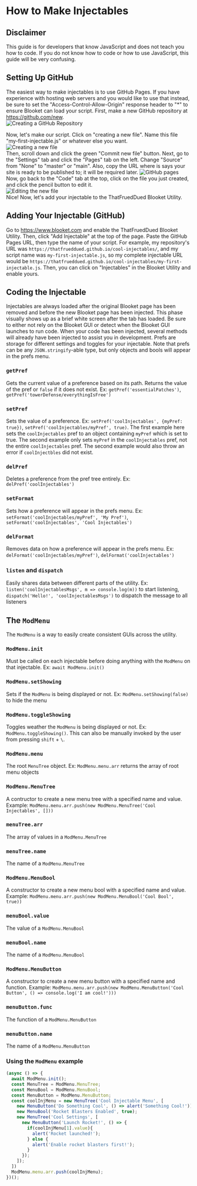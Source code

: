 # How to Make Injectables

## Disclaimer
This guide is for developers that know JavaScript and does not teach you how to code. If you do not know how to code or how to use JavaScript, this guide will be very confusing.

## Setting Up GitHub
The easiest way to make injectables is to use GitHub Pages. If you have experience with hosting web servers and you would like to use that instead, be sure to set the "Access-Control-Allow-Origin" response header to "*" to ensure Blooket can load your script.
First, make a new GitHub repository at <https://github.com/new>.  
![Creating a GitHub Repository](resources/newGitHubRepo.png)  

Now, let's make our script. Click on "creating a new file". Name this file "my-first-injectable.js" or whatever else you want.  
![Creating a new file](resources/newFile.png)  
Then, scroll down and click the green "Commit new file" button. Next, go to the "Settings" tab and click the "Pages" tab on the left. Change "Source" from "None" to "master" or "main". Also, copy the URL where is says your site is ready to be published to; it will be required later. 
![GitHub pages](resources/pages.png)  
Now, go back to the "Code" tab at the top, click on the file you just created, and click the pencil button to edit it.  
![Editing the new file](resources/edit.png)  
Nice! Now, let's add your injectable to the ThatFruedDued Blooket Utility.

## Adding Your Injectable (GitHub)
Go to <https://www.blooket.com> and enable the ThatFruedDued Blooket Utility. Then, click "Add Injectable" at the top of the page. Paste the GitHub Pages URL, then type the name of your script. For example, my repository's URL was `https://thatfrueddued.github.io/cool-injectables/`, and my script name was `my-first-injectable.js`, so my complete injectable URL would be `https://thatfrueddued.github.io/cool-injectables/my-first-injectable.js`. Then, you can click on "Injectables" in the Blooket Utility and enable yours.

## Coding the Injectable
Injectables are always loaded after the original Blooket page has been removed and before the new Blooket page has been injected. This phase visually shows up as a brief white screen after the tab has loaded. Be sure to either not rely on the Blooket GUI or detect when the Blooket GUI launches to run code. When your code has been injected, several methods will already have been injected to assist you in development. Prefs are storage for different settings and toggles for your injectable. Note that prefs can be any `JSON.stringify`-able type, but only objects and bools will appear in the prefs menu.

### `getPref`
Gets the current value of a preference based on its path. Returns the value of the pref or `false` if it does not exist. Ex: `getPref('essentialPatches')`, `getPref('towerDefense/everythingIsFree')`

### `setPref`
Sets the value of a preference. Ex: `setPref('coolInjectables', {myPref: true})`, `setPref('coolInjectables/myPref', true)`. The first example here sets the `coolInjectables` pref to an object containing `myPref` which is set to true. The second example only sets `myPref` in the `coolInjectables` pref, not the entire `coolInjectables` pref. The second example would also throw an error if `coolInjectbles` did not exist.

### `delPref`
Deletes a preference from the pref tree entirely. Ex: `delPref('coolInjectables')`

### `setFormat`
Sets how a preference will appear in the prefs menu. Ex: `setFormat('coolInjectables/myPref', 'My Pref')`, `setFormat('coolInjectables', 'Cool Injectables')`

### `delFormat`
Removes data on how a preference will appear in the prefs menu. Ex: `delFormat('coolInjectables/myPref')`, `delFormat('coolInjectables')`

### `listen` and `dispatch`
Easily shares data between different parts of the utility. Ex: `listen('coolInjectablesMsgs', m => console.log(m))` to start listening, `dispatch('Hello!', 'coolInjectablesMsgs')` to dispatch the message to all listeners

## The `ModMenu`
The `ModMenu` is a way to easily create consistent GUIs across the utility.

### `ModMenu.init`
Must be called on each injectable before doing anything with the `ModMenu` on that injectable. Ex: `await ModMenu.init()`

### `ModMenu.setShowing`
Sets if the `ModMenu` is being displayed or not. Ex: `ModMenu.setShowing(false)` to hide the menu

### `ModMenu.toggleShowing`
Toggles weather the `ModMenu` is being displayed or not. Ex: `ModMenu.toggleShowing()`. This can also be manually invoked by the user from pressing `shift` + `\`.

### `ModMenu.menu`
The root `MenuTree` object. Ex: `ModMenu.menu.arr` returns the array of root menu objects

### `ModMenu.MenuTree`
A contructor to create a new menu tree with a specified name and value. Example: `ModMenu.menu.arr.push(new ModMenu.MenuTree('Cool Injectables', []))`

### `menuTree.arr`
The array of values in a `ModMenu.MenuTree`

### `menuTree.name`
The name of a `ModMenu.MenuTree`

### `ModMenu.MenuBool`
A constructor to create a new menu bool with a specified name and value. Example: `ModMenu.menu.arr.push(new ModMenu.MenuBool('Cool Bool', true))`

### `menuBool.value`
The value of a `ModMenu.MenuBool`

### `menuBool.name`
The name of a `ModMenu.MenuBool`

### `ModMenu.MenuButton`
A constructor to create a new menu button with a specified name and function. Example: `ModMenu.menu.arr.push(new ModMenu.MenuButton('Cool Button', () => console.log('I am cool!')))`

### `menuButton.func`
The function of a `ModMenu.MenuButton`

### `menuButton.name`
The name of a `ModMenu.MenuButton`

### Using the `ModMenu` example
```js
(async () => {
  await ModMenu.init();
  const MenuTree = ModMenu.MenuTree;
  const MenuBool = ModMenu.MenuBool;
  const MenuButton = ModMenu.MenuButton;
  const coolInjMenu = new MenuTree('Cool Injectable Menu', [
    new MenuButton('Do Something Cool', () => alert('Something Cool!'));
    new MenuBool('Rocket Blasters Enabled', true);
    new MenuTree('Cool Settings', [
      new MenuButton('Launch Rocket!', () => {
        if(coolInjMenu[1].value){
          alert('Rocket launched!');
        } else {
          alert('Enable rocket blasters first!');
        }
      });
    ]);
  ])
  ModMenu.menu.arr.push(coolInjMenu);
})();
```
